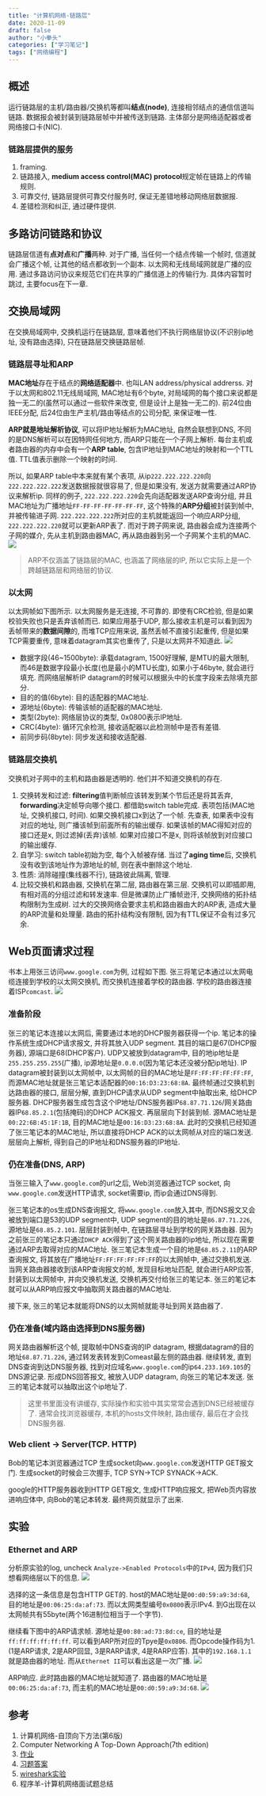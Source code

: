 ```yaml
---
title: "计算机网络-链路层"
date: 2020-11-09
draft: false
author: "小拳头"
categories: ["学习笔记"]
tags: ["网络编程"]
---
```


## 概述
运行链路层的主机/路由器/交换机等都叫**结点(node)**, 连接相邻结点的通信信道叫链路. 数据报会被封装到链路层帧中并被传送到链路. 主体部分是网络适配器或者网络接口卡(NIC).

### 链路层提供的服务
1. framing.
2. 链路接入, **medium access control(MAC) protocol**规定帧在链路上的传输规则.
3. 可靠交付, 链路层提供可靠交付服务时, 保证无差错地移动网络层数据报.
4. 差错检测和纠正, 通过硬件提供.

## 多路访问链路和协议
链路层信道有**点对点**和**广播**两种. 对于广播, 当任何一个结点传输一个帧时, 信道就会广播这个帧, 让其他的结点都收到一个副本. 以太网和无线局域网就是广播的应用. 通过多路访问协议来规范它们在共享的广播信道上的传输行为. 具体内容暂时跳过, 主要focus在下一章.

## 交换局域网
在交换局域网中, 交换机运行在链路层, 意味着他们不执行网络层协议(不识别ip地址, 没有路由选择), 只在链路层交换链路层帧.

### 链路层寻址和ARP
**MAC地址**存在于结点的**网络适配器**中. 也叫LAN address/physical addrerss. 对于以太网和802.11无线局域网, MAC地址有6个byte, 对局域网的每个接口来说都是独一无二的(虽然可以通过一些软件来改变, 但是设计上是独一无二的). 前24位由IEEE分配, 后24位由生产主机/路由等结点的公司分配, 来保证唯一性.

**ARP就是地址解析协议**, 可以将IP地址解析为MAC地址, 自然会联想到DNS, 不同的是DNS解析可以在因特网任何地方, 而ARP只能在一个子网上解析. 每台主机或者路由器的内存中会有一个**ARP table**, 包含IP地址到MAC地址的映射和一个TTL值. TTL值表示删除一个映射的时间.

所以, 如果ARP table中本来就有某个表项, 从ip``222.222.222.220``向``222.222.222.222``发送数据报就很容易了, 但是如果没有, 发送方就需要通过ARP协议来解析ip. 同样的例子, ``222.222.222.220``会先向适配器发送ARP查询分组, 并且MAC地址为广播地址``FF-FF-FF-FF-FF-FF-FF``, 这个特殊的**ARP分组**被封装到帧中, 并被传输进子网. ``222.222.222.222``所对应的主机就能返回一个响应ARP分组, ``222.222.222.220``就可以更新ARP表了. 而对于跨子网来说, 路由器会成为连接两个子网的媒介, 先从主机到路由器MAC, 再从路由器到另一个子网某个主机的MAC.
![](/29_1.png)

> ARP不仅涵盖了链路层的MAC, 也涵盖了网络层的IP, 所以它实际上是一个跨越链路层和网络层的协议.

### 以太网
以太网帧如下图所示. 以太网服务是无连接, 不可靠的. 即使有CRC检验, 但是如果校验失败也只是丢弃该帧而已. 如果应用基于UDP, 那么接收主机是可以看到因为丢帧带来的**数据间隙**的, 而堆TCP应用来说, 虽然丢帧不直接引起重传, 但是如果TCP需要重传, 意味着datagram其实也重传了, 只是以太网并不知道此.
![](/29_2.png)

- 数据字段(46~1500byte): 承载datagram, 1500好理解, 是MTU的最大限制, 而46是数据字段最小长度(也是最小的MTU长度), 如果小于46byte, 就会进行填充. 而网络层解析IP datagram的时候可以根据头中的长度字段来去除填充部分.
- 目的的值(6byte): 目的适配器的MAC地址. 
- 源地址(6byte): 传输该帧的适配器的MAC地址.
- 类型(2byte): 网络层协议的类型, 0x0800表示IP地址.
- CRC(4byte): 循环冗余检测, 接收适配器以此检测帧中是否有差错.
- 前同步码(8byte): 同步发送和接收适配器.

### 链路层交换机
交换机对子网中的主机和路由器是透明的. 他们并不知道交换机的存在. 
1. 交换转发和过滤: **filtering**值判断帧应该转发到某个节后还是将其丢弃, **forwarding**决定帧导向哪个接口. 都借助switch table完成. 表项包括(MAC地址, 交换机接口, 时间). 如果交换机接口x到达了一个帧. 先查表, 如果表中没有对应的地址, 则广播该帧到前面所有的输出缓存. 如果该帧的MAC得知对应的接口还是x, 则过滤掉(丢弃)该帧. 如果对应接口不是x, 则将该帧放到对应接口的输出缓存.
2. 自学习: switch table初始为空, 每个入帧被存储. 当过了**aging time**后, 交换机没有收到该地址作为源地址的帧, 则在表中删除这个地址.
3. 性质: 消除碰撞(集线器不行), 链路彼此隔离, 管理.
4. 比较交换机和路由器, 交换机在第二层, 路由器在第三层. 交换机可以即插即用, 有相对高的分组过滤和转发速率. 但是微课防止广播帧逊汗, 交换网络的拓扑结构限制为生成树. 过大的交换网络会要求主机和路由器由大的ARP表, 造成大量的ARP流量和处理量. 路由的拓扑结构没有限制, 因为有TTL保证不会有过多冗余.

## Web页面请求过程
书本上用张三访问``www.google.com``为例, 过程如下图. 张三将笔记本通过以太网电缆连接到学校的以太网交换机, 而交换机连接着学校的路由器. 学校的路由器连接着ISP``comcast``.
![](/29_3.png)

### 准备阶段
张三的笔记本连接以太网后, 需要通过本地的DHCP服务器获得一个ip. 笔记本的操作系统生成DHCP请求报文, 并将其放入UDP segment. 其目的端口是67(DHCP服务器), 源端口是68(DHCP客户). UDP又被放到datagram中, 目的地ip地址是``255.255.255.255``(广播), ip源地址是``0.0.0.0``(因为笔记本还没被分配ip地址). IP datagram被封装到以太网帧中, 以太网帧的目的MAC地址是``FF:FF:FF:FF:FF:FF``, 而源MAC地址就是张三笔记本适配器的``00:16:D3:23:68:8A``. 最终帧通过交换机到达路由器的接口, 层层分解, 直到DHCP请求从UDP segment中抽取出来, 给DHCP服务器. DHCP服务器生成包含这个IP地址/DNS服务器IP``68.87.71.126``/网关路由器IP``68.85.2.1``(包括掩码)的DHCP ACK报文. 再层层向下封装到帧. 源MAC地址是``00:22:6B:45:1F:1B``, 目的MAC地址是``00:16:D3:23:68:8A``. 此时的交换机已经知道了张三笔记本的MAC地址, 所以直接将DHCP ACK的以太网帧从对应的端口发送. 层层向上解析, 得到自己的IP地址和DNS服务器的IP地址. 

### 仍在准备(DNS, ARP)
当张三输入了``www.google.com``的url之后, Web浏览器通过TCP socket, 向``www.google.com``发送HTTP请求, socket需要ip, 而ip会通过DNS得到. 

张三笔记本的os生成DNS查询报文, 将``www.google.com``放入其中, 而DNS报文又会被放到端口是53的UDP segment中, UDP segment的目的地址是``86.87.71.226``, 源地址是``68.85.2.101``. 层层封装到帧中, 在链路层寻址到学校的网关路由器. 因为之前张三的笔记本只通过``DHCP ACK``得到了这个网关路由器的ip地址, 所以现在需要通过ARP去取得对应的MAC地址. 张三笔记本生成一个目的地是``68.85.2.11``的ARP查询报文, 将其放在广播地址``FF:FF:FF:FF:FF:FF``的以太网帧中, 通过交换机发送.  当网关路由器接收到该ARP查询报文的帧, 发现目标地址匹配, 就会进行ARP应答, 封装到以太网帧中, 并向交换机发送, 交换机再交付给张三的笔记本. 张三的笔记本就可以从ARP响应报文中抽取网关路由器的MAC地址.

接下来, 张三的笔记本就能将DNS的以太网帧就能寻址到网关路由器了.

### 仍在准备(域内路由选择到DNS服务器)
网关路由器解析这个帧, 提取帧中DNS查询的IP datagram, 根据datagram的目的地址``68.87.71.226``, 通过转发表转发到Comeast最左侧的路由器. 继续转发, 直到DNS查询到达DNS服务器, 找到对应域名``www.google.com``的ip``64.233.169.105``的DNS源记录. 形成DNS回答报文, 被放入UDP datagram, 向张三的笔记本发送. 张三的笔记本就可以抽取出这个ip地址了.

> 这里书里面没有讲缓存, 实际操作和实验中其实常常会遇到DNS已经被缓存了. 通常会找浏览器缓存, 本机的hosts文件映射, 路由缓存, 最后在才会找DNS服务器.

### Web client -> Server(TCP. HTTP)
Bob的笔记本浏览器通过TCP 生成socket向``www.google.com``发送HTTP GET报文门. 生成socket的时候会三次握手, TCP SYN->TCP SYNACK->ACK. 

google的HTTP服务器收到HTTP GET报文, 生成HTTP响应报文, 把Web页内容放进响应体中, 向Bob的笔记本转发. 最终网页就显示了出来.

## 实验
### Ethernet and ARP
分析原实验的log, uncheck ``Analyze->Enabled Protocols``中的``IPv4``, 因为我们只想看网络层以下的信息.
![](/29_4.png)

选择的这一条信息是包含HTTP GET的. host的MAC地址是``00:d0:59:a9:3d:68``, 目的地址是``00:06:25:da:af:73``. 而以太网类型编号``0x0800``表示IPv4. 到G出现在以太网帧共有55byte(两个16进制位相当于一个字节). 

继续看下图中的ARP请求帧. 源地址是``00:80:ad:73:8d:ce``, 目的地址是``ff:ff:ff:ff:ff:ff``. 可以看到ARP所对应的Tpye是``0x0806``. 而Opcode操作码为1. (1是ARP请求, 2是ARP回显, 3是RARP请求, 4是RARP应答). 其中的``192.168.1.1``就是路由器的地址. 而从``Ethernet II``可以看出这是一次广播. 
![](/29_5.png)

ARP响应. 此时路由器的MAC地址就知道了. 路由器的MAC地址是``00:06:25:da:af:73``, 而主机的MAC地址是``00:d0:59:a9:3d:68``.
![](/29_6.png)

## 参考
1. 计算机网络-自顶向下方法(第6版)
2. Computer Networking A Top-Down Approach(7th edition)
3. [作业](https://github.com/moranzcw/Computer-Networking-A-Top-Down-Approach-NOTES)
4. [习题答案](https://github.com/jzplp/Computer-Network-A-Top-Down-Approach-Answer)
5. [wireshark实验](https://gaia.cs.umass.edu/kurose_ross/wireshark.htm)
6. 程序羊-计算机网络面试题总结
